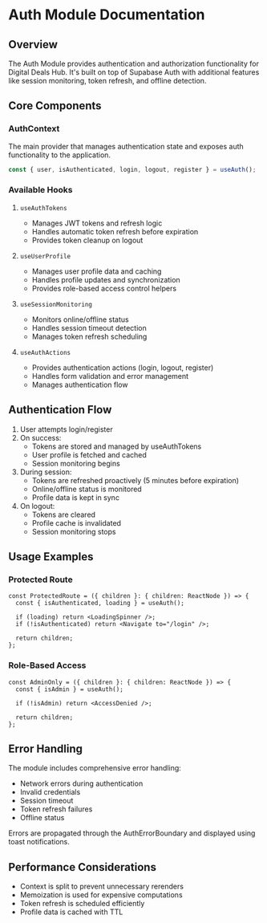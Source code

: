 
# Auth Module Documentation

## Overview

The Auth Module provides authentication and authorization functionality for Digital Deals Hub. It's built on top of Supabase Auth with additional features like session monitoring, token refresh, and offline detection.

## Core Components

### AuthContext

The main provider that manages authentication state and exposes auth functionality to the application.

```typescript
const { user, isAuthenticated, login, logout, register } = useAuth();
```

### Available Hooks

1. `useAuthTokens`
   - Manages JWT tokens and refresh logic
   - Handles automatic token refresh before expiration
   - Provides token cleanup on logout

2. `useUserProfile`
   - Manages user profile data and caching
   - Handles profile updates and synchronization
   - Provides role-based access control helpers

3. `useSessionMonitoring`
   - Monitors online/offline status
   - Handles session timeout detection
   - Manages token refresh scheduling

4. `useAuthActions`
   - Provides authentication actions (login, logout, register)
   - Handles form validation and error management
   - Manages authentication flow

## Authentication Flow

1. User attempts login/register
2. On success:
   - Tokens are stored and managed by useAuthTokens
   - User profile is fetched and cached
   - Session monitoring begins
3. During session:
   - Tokens are refreshed proactively (5 minutes before expiration)
   - Online/offline status is monitored
   - Profile data is kept in sync
4. On logout:
   - Tokens are cleared
   - Profile cache is invalidated
   - Session monitoring stops

## Usage Examples

### Protected Route
```tsx
const ProtectedRoute = ({ children }: { children: ReactNode }) => {
  const { isAuthenticated, loading } = useAuth();
  
  if (loading) return <LoadingSpinner />;
  if (!isAuthenticated) return <Navigate to="/login" />;
  
  return children;
};
```

### Role-Based Access
```tsx
const AdminOnly = ({ children }: { children: ReactNode }) => {
  const { isAdmin } = useAuth();
  
  if (!isAdmin) return <AccessDenied />;
  
  return children;
};
```

## Error Handling

The module includes comprehensive error handling:
- Network errors during authentication
- Invalid credentials
- Session timeout
- Token refresh failures
- Offline status

Errors are propagated through the AuthErrorBoundary and displayed using toast notifications.

## Performance Considerations

- Context is split to prevent unnecessary rerenders
- Memoization is used for expensive computations
- Token refresh is scheduled efficiently
- Profile data is cached with TTL
